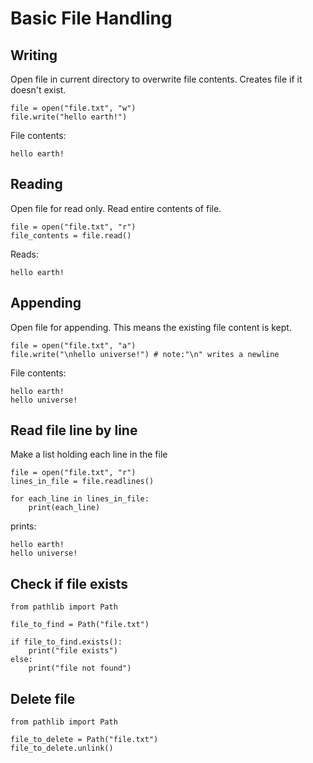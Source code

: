 # Basic File Handling


## Writing

Open file in current directory to overwrite file contents. Creates file if it doesn't exist.
```
file = open("file.txt", "w")
file.write("hello earth!")
```
File contents:
```
hello earth!
```
## Reading

Open file for read only. Read entire contents of file.
```
file = open("file.txt", "r")
file_contents = file.read()
```
Reads:
```
hello earth!
```

## Appending

Open file for appending. This means the existing file content is kept.
```
file = open("file.txt", "a")
file.write("\nhello universe!") # note:"\n" writes a newline 
```
File contents:
```
hello earth!
hello universe!
```
## Read file line by line

Make a list holding each line in the file
```
file = open("file.txt", "r")
lines_in_file = file.readlines()

for each_line in lines_in_file:
    print(each_line)
```
prints:
```
hello earth!
hello universe!
```

## Check if file exists 

```
from pathlib import Path

file_to_find = Path("file.txt")

if file_to_find.exists():
    print("file exists") 
else:
    print("file not found") 
```

## Delete file

```
from pathlib import Path

file_to_delete = Path("file.txt")
file_to_delete.unlink()
```
